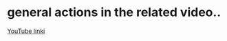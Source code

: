 # general actions in the related video..

[YouTube linki](https://youtube.com/watch?v=0-S5a0eXPoc&feature=shares)
